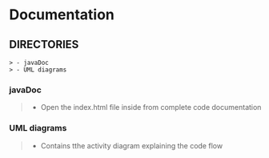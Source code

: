# Documentation

## DIRECTORIES

    > - javaDoc
    > - UML diagrams

### javaDoc 

> - Open the index.html file inside from complete code documentation

### UML diagrams

> - Contains tthe activity diagram explaining the code flow

